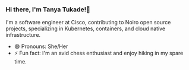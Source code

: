 ### Hi there, I'm Tanya Tukade!👋
I'm a software engineer at Cisco, contributing to Noiro open source projects, specializing in Kubernetes, containers, and cloud native infrastructure. 

- 😄 Pronouns: She/Her
- ⚡ Fun fact: I'm an avid chess enthusiast and enjoy hiking in my spare time.

<!--
**tanyatukade/tanyatukade** is a ✨ _special_ ✨ repository because its `README.md` (this file) appears on your GitHub profile.

Here are some ideas to get you started:

- 🔭 I’m currently working on ...
- 🌱 I’m currently learning ...
- 👯 I’m looking to collaborate on ...
- 🤔 I’m looking for help with ...
- 💬 Ask me about ...
- 📫 How to reach me: ...
- 😄 Pronouns: ...
- ⚡ Fun fact: ...
-->
